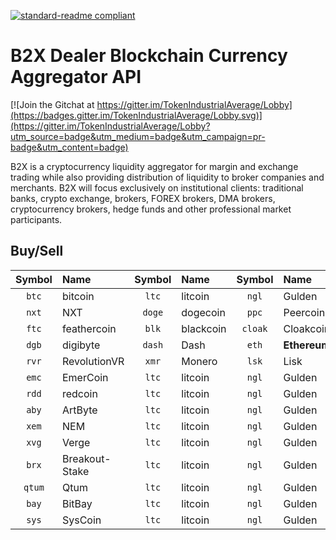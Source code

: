 [![standard-readme compliant](https://img.shields.io/badge/readme%20style-standard-brightgreen.svg?style=flat-square)](https://github.com/RichardLitt/standard-readme)

# B2X Dealer Blockchain Currency Aggregator API

[![Join the Gitchat at https://gitter.im/TokenIndustrialAverage/Lobby](https://badges.gitter.im/TokenIndustrialAverage/Lobby.svg)](https://gitter.im/TokenIndustrialAverage/Lobby?utm_source=badge&utm_medium=badge&utm_campaign=pr-badge&utm_content=badge)


B2X is a cryptocurrency liquidity aggregator for margin and exchange trading while also providing distribution of liquidity to broker companies and merchants. B2X will focus exclusively on institutional clients: traditional banks, crypto exchange, brokers, FOREX brokers, DMA brokers, cryptocurrency brokers, hedge funds and other professional market participants.


## Buy/Sell

| Symbol | Name | Symbol | Name | Symbol | Name | Symbol | Name |
|:-------:|:-----| :-----:| :----|:-----:| :----| :----:| :---| 
|`btc`  | bitcoin | `ltc` | litcoin | `ngl`| Gulden | `xrp`  | Ripple  |
| `nxt` | NXT   |  `doge` | dogecoin| `ppc`| Peercoin | `vtc`  | Vertcoin  | 
| `ftc`  | feathercoin | `blk` | blackcoin | `cloak`| Cloakcoin | `via`  | Viacoin  |
| `dgb`  | digibyte | `dash` | Dash | `eth`| **Ethereum** | `grs`  | Groestlcoin  |
| `rvr`  | RevolutionVR | `xmr` | Monero | `lsk`| Lisk | `waves`  | **Waves**  |
| `emc`  | EmerCoin | `ltc` | litcoin | `ngl`| Gulden | `xrp`  | Ripple  |
| `rdd`  | redcoin | `ltc` | litcoin | `ngl`| Gulden | `xrp`  | Ripple  |
| `aby`  | ArtByte | `ltc` | litcoin | `ngl`| Gulden | `xrp`  | Ripple  |
| `xem`  | NEM  | `ltc` | litcoin | `ngl`| Gulden | `xrp`  | Ripple  |
| `xvg`  | Verge | `ltc` | litcoin | `ngl`| Gulden | `xrp`  | Ripple  |
| `brx`  | Breakout-Stake | `ltc` | litcoin | `ngl`| Gulden | `xrp`  | Ripple  |
| `qtum`  | Qtum  | `ltc` | litcoin | `ngl`| Gulden | `xrp`  | Ripple  |
| `bay`  | BitBay | `ltc` | litcoin | `ngl`| Gulden | `xrp`  | Ripple  |
| `sys`  | SysCoin | `ltc` | litcoin | `ngl`| Gulden | `xrp`  | Ripple  |

